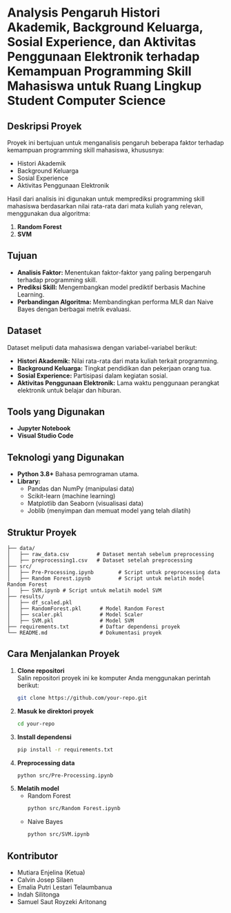 # Analysis Pengaruh Histori Akademik, Background Keluarga, Sosial Experience, dan Aktivitas Penggunaan Elektronik terhadap Kemampuan Programming Skill Mahasiswa untuk Ruang Lingkup Student Computer Science

## Deskripsi Proyek
Proyek ini bertujuan untuk menganalisis pengaruh beberapa faktor terhadap kemampuan programming skill mahasiswa, khususnya:
- Histori Akademik
- Background Keluarga
- Sosial Experience
- Aktivitas Penggunaan Elektronik

Hasil dari analisis ini digunakan untuk memprediksi programming skill mahasiswa berdasarkan nilai rata-rata dari mata kuliah yang relevan, menggunakan dua algoritma:
1. **Random Forest**
2. **SVM**

## Tujuan
- **Analisis Faktor:** Menentukan faktor-faktor yang paling berpengaruh terhadap programming skill.
- **Prediksi Skill:** Mengembangkan model prediktif berbasis Machine Learning.
- **Perbandingan Algoritma:** Membandingkan performa MLR dan Naive Bayes dengan berbagai metrik evaluasi.

## Dataset
Dataset meliputi data mahasiswa dengan variabel-variabel berikut:
- **Histori Akademik:** Nilai rata-rata dari mata kuliah terkait programming.
- **Background Keluarga:** Tingkat pendidikan dan pekerjaan orang tua.
- **Sosial Experience:** Partisipasi dalam kegiatan sosial.
- **Aktivitas Penggunaan Elektronik:** Lama waktu penggunaan perangkat elektronik untuk belajar dan hiburan.

## Tools yang Digunakan
- **Jupyter Notebook**
- **Visual Studio Code**

## Teknologi yang Digunakan
- **Python 3.8+** Bahasa pemrograman utama.
- **Library:** 
  - Pandas dan NumPy (manipulasi data)
  - Scikit-learn (machine learning)
  - Matplotlib dan Seaborn (visualisasi data)
  - Joblib (menyimpan dan memuat model yang telah dilatih)


## Struktur Proyek
    
    ├── data/
    │   ├── raw_data.csv         # Dataset mentah sebelum preprocessing
    │   ├── preprocessing1.csv   # Dataset setelah preprocessing
    ├── src/
    │   ├── Pre-Processing.ipynb        # Script untuk preprocessing data
    │   ├── Random Forest.ipynb         # Script untuk melatih model Random Forest
    │   ├── SVM.ipynb # Script untuk melatih model SVM
    ├── results/
    │   ├── df_scaled.pkl 
    │   ├── RandomForest.pkl      # Model Random Forest
    │   ├── scaler.pkl            # Model Scaler
    │   ├── SVM.pkl               # Model SVM
    ├── requirements.txt          # Daftar dependensi proyek
    └── README.md                 # Dokumentasi proyek

## Cara Menjalankan Proyek

1. **Clone repositori**  
   Salin repositori proyek ini ke komputer Anda menggunakan perintah berikut:
   ```bash
   git clone https://github.com/your-repo.git
2. **Masuk ke direktori proyek**
   ```bash
   cd your-repo
3. **Install dependensi**
   ```bash
   pip install -r requirements.txt
4. **Preprocessing data**
   ```bash
   python src/Pre-Processing.ipynb
5. **Melatih model**
   - Random Forest
       ```bash
       python src/Random Forest.ipynb
    - Naive Bayes
       ```bash
       python src/SVM.ipynb

## Kontributor
- Mutiara Enjelina (Ketua)
- Calvin Josep Silaen
- Emalia Putri Lestari Telaumbanua
- Indah Silitonga
- Samuel Saut Royzeki Aritonang
